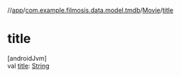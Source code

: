 //[app](../../../index.md)/[com.example.filmosis.data.model.tmdb](../index.md)/[Movie](index.md)/[title](title.md)

# title

[androidJvm]\
val [title](title.md): [String](https://kotlinlang.org/api/latest/jvm/stdlib/kotlin/-string/index.html)
